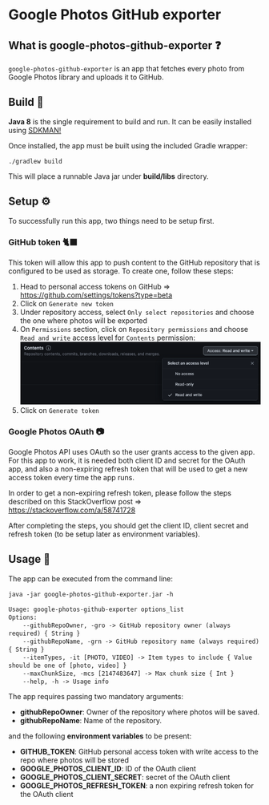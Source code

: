 # Google Photos GitHub exporter

## What is google-photos-github-exporter ❓

`google-photos-github-exporter` is an app that fetches every photo from Google Photos library and uploads it to GitHub.

## Build 🔨

**Java 8** is the single requirement to build and run. It can be easily installed using [SDKMAN!](https://sdkman.io/)

Once installed, the app must be built using the included Gradle wrapper:

```shell
./gradlew build
```

This will place a runnable Java jar under **build/libs** directory.

## Setup ⚙️

To successfully run this app, two things need to be setup first.  

### GitHub token 🐈‍⬛

This token will allow this app to push content to the GitHub repository that is configured to be used as storage. To create one, follow these steps:

1. Head to personal access tokens on GitHub => https://github.com/settings/tokens?type=beta
2. Click on `Generate new token`
3. Under repository access, select `Only select repositories` and choose the one where photos will be exported
4. On `Permissions` section, click on `Repository permissions` and choose `Read and write` access level for `Contents` permission:
    ![GitHub token permissions](screenshots/github-token-permissions.png)
5. Click on `Generate token`

### Google Photos OAuth 📷

Google Photos API uses OAuth so the user grants access to the given app. For this app to work, it is needed both client ID and secret for the OAuth app, and also a non-expiring refresh token that will be used to get a new access token every time the app runs.

In order to get a non-expiring refresh token, please follow the steps described on this StackOverflow post => https://stackoverflow.com/a/58741728

After completing the steps, you should get the client ID, client secret and refresh token (to be setup later as environment variables).

## Usage 📙

The app can be executed from the command line:

```shell
java -jar google-photos-github-exporter.jar -h
```

```shell
Usage: google-photos-github-exporter options_list
Options:
    --githubRepoOwner, -gro -> GitHub repository owner (always required) { String }
    --githubRepoName, -grn -> GitHub repository name (always required) { String }
    --itemTypes, -it [PHOTO, VIDEO] -> Item types to include { Value should be one of [photo, video] }
    --maxChunkSize, -mcs [2147483647] -> Max chunk size { Int }
    --help, -h -> Usage info
```

The app requires passing two mandatory arguments:

- **githubRepoOwner**: Owner of the repository where photos will be saved.
- **githubRepoName**: Name of the repository.

and the following **environment variables** to be present:

- **GITHUB_TOKEN**: GitHub personal access token with write access to the repo where photos will be stored
- **GOOGLE_PHOTOS_CLIENT_ID**: ID of the OAuth client 
- **GOOGLE_PHOTOS_CLIENT_SECRET**: secret of the OAuth client 
- **GOOGLE_PHOTOS_REFRESH_TOKEN**: a non expiring refresh token for the OAuth client
